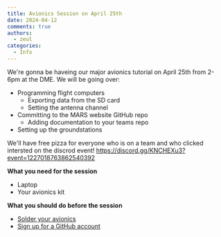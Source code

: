 ```yaml
---
title: Avionics Session on April 25th
date: 2024-04-12
comments: true
authors:
  - zeul
categories:
  - Info
---
```


We're gonna be haveing our major avionics tutorial on April 25th from 2-6pm at the DME. We will be going over:

- Programming flight computers
    - Exporting data from the SD card
    - Setting the antenna channel
- Committing to the MARS website GitHub repo
    - Adding documentation to your teams repo
- Setting up the groundstations

We'll have free pizza for everyone who is on a team and who clicked intersted on the discrod event!
https://discord.gg/KNCHEXu3?event=1227018763862540392

**What you need for the session**
- Laptop
- Your avionics kit

**What you should do before the session**
- [Solder your avionics](https://marstmu.com/Guidelines/Avionics-Guide/flight-computer/)
- [Sign up for a GitHub account](https://github.com/)